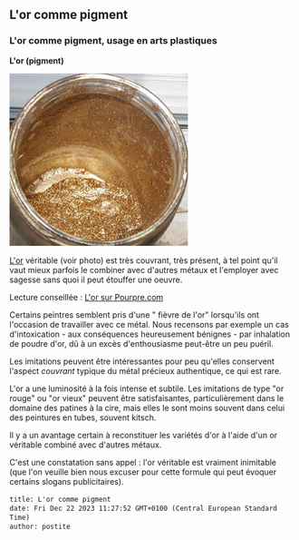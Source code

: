 ## L'or comme pigment
### L'or comme pigment, usage en arts plastiques
 **L'or (pigment)**  

![](images/or1versionweb.jpg)

[L'or](annexe1.html#au) véritable (voir photo) est très couvrant, très présent, à tel point qu'il vaut mieux parfois le combiner avec d'autres métaux et l'employer avec sagesse sans quoi il peut étouffer une oeuvre.

Lecture conseillée : [L'or sur Pourpre.com](http://pourpre.com/chroma/dico.php?typ=fiche&&ent=or)

Certains peintres semblent pris d'une " fièvre de l'or" lorsqu'ils ont l'occasion de travailler avec ce métal. Nous recensons par exemple un cas d'intoxication - aux conséquences heureusement bénignes - par inhalation de poudre d'or, dû à un excès d'enthousiasme peut-être un peu puéril.

Les imitations peuvent être intéressantes pour peu qu'elles conservent l'aspect _couvrant_ typique du métal précieux authentique, ce qui est rare.

L'or a une luminosité à la fois intense et subtile. Les imitations de type "or rouge" ou "or vieux" peuvent être satisfaisantes, particulièrement dans le domaine des patines à la cire, mais elles le sont moins souvent dans celui des peintures en tubes, souvent kitsch.

Il y a un avantage certain à reconstituer les variétés d'or à l'aide d'un or véritable combiné avec d'autres métaux.

C'est une constatation sans appel : l'or véritable est vraiment inimitable (que l'on veuille bien nous excuser pour cette formule qui peut évoquer certains slogans publicitaires).


```
title: L'or comme pigment
date: Fri Dec 22 2023 11:27:52 GMT+0100 (Central European Standard Time)
author: postite
```
